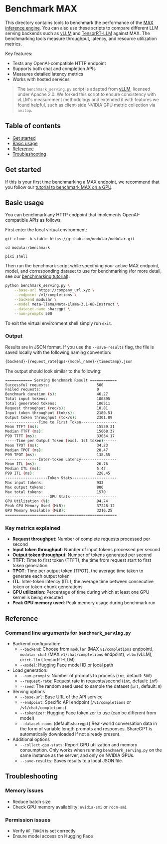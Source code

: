 # Benchmark MAX

This directory contains tools to benchmark the performance of the
[MAX inference engine](https://docs.modular.com/max/serve/). You can also use
these scripts to compare different LLM serving backends such as
[vLLM](https://github.com/vllm-project/vllm) and
[TensorRT-LLM](https://github.com/NVIDIA/TensorRT-LLM) against MAX. The
benchmarking tools measure throughput, latency, and resource utilization
metrics.

Key features:

- Tests any OpenAI-compatible HTTP endpoint
- Supports both chat and completion APIs
- Measures detailed latency metrics
- Works with hosted services

> The `benchmark_serving.py` script is adapted from
> [vLLM](https://github.com/vllm-project/vllm/blob/main/benchmarks),
> licensed under Apache 2.0. We forked this script to ensure consistency with
> vLLM's measurement methodology and extended it with features we found helpful,
> such as client-side NVIDIA GPU metric collection via `nvitop`.

## Table of contents

- [Get started](#get-started)
- [Basic usage](#basic-usage)
- [Reference](#reference)
- [Troubleshooting](#troubleshooting)

## Get started

If this is your first time benchmarking a MAX endpoint, we recommend that you
follow our [tutorial to benchmark MAX on a
GPU](https://docs.modular.com/max/tutorials/benchmark-max-serve/).

## Basic usage

You can benchmark any HTTP endpoint that implements
OpenAI-compatible APIs as follows.

First enter the local virtual environment:

```cd
git clone -b stable https://github.com/modular/modular.git

cd modular/benchmark

pixi shell
```

Then run the benchmark script while specifying your active
MAX endpoint, model, and corresponding dataset to
use for benchmarking (for more detail, see our [benchmarking
tutorial](https://docs.modular.com/max/tutorials/benchmark-max-serve)):

```bash
python benchmark_serving.py \
    --base-url https://company_url.xyz \
    --endpoint /v1/completions \
    --backend modular \
    --model meta-llama/Meta-Llama-3.1-8B-Instruct \
    --dataset-name sharegpt \
    --num-prompts 500
```

To exit the virtual environment shell simply run `exit`.

### Output

Results are in JSON format. If you use the `--save-results` flag, the file is
saved locally with the following naming convention:

```bash
{backend}-{request_rate}qps-{model_name}-{timestamp}.json
```

The output should look similar to the following:

```bash
============ Serving Benchmark Result ============
Successful requests:                     500
Failed requests:                         0
Benchmark duration (s):                  46.27
Total input tokens:                      100895
Total generated tokens:                  106511
Request throughput (req/s):              10.81
Input token throughput (tok/s):          2180.51
Output token throughput (tok/s):         2301.89
---------------Time to First Token----------------
Mean TTFT (ms):                          15539.31
Median TTFT (ms):                        15068.37
P99 TTFT (ms):                           33034.17
-----Time per Output Token (excl. 1st token)------
Mean TPOT (ms):                          34.23
Median TPOT (ms):                        28.47
P99 TPOT (ms):                           138.55
---------------Inter-token Latency----------------
Mean ITL (ms):                           26.76
Median ITL (ms):                         5.42
P99 ITL (ms):                            228.45
-------------------Token Stats--------------------
Max input tokens:                        933
Max output tokens:                       806
Max total tokens:                        1570
--------------------GPU Stats---------------------
GPU Utilization (%):                     94.74
Peak GPU Memory Used (MiB):              37228.12
GPU Memory Available (MiB):              3216.25
==================================================
```

### Key metrics explained

- **Request throughput**: Number of complete requests processed per second
- **Input token throughput**: Number of input tokens processed per second
- **Output token throughput**: Number of tokens generated per second
- **TTFT**: Time to first token (TTFT), the time from request start to first
token generation
- **TPOT**: Time per output token (TPOT), the average time taken to generate
each output token
- **ITL**: Inter-token latency (ITL), the average time between consecutive token
or token-chunk generations
- **GPU utilization**: Percentage of time during which at least one GPU kernel
is being executed
- **Peak GPU memory used**: Peak memory usage during benchmark run

## Reference

### Command line arguments for `benchmark_serving.py`

- Backend configuration:
  - `--backend`: Choose from `modular` (MAX `v1/completions` endpoint),
  `modular-chat` (MAX `v1/chat/completions` endpoint), `vllm` (vLLM), or`trt-llm`
  (TensorRT-LLM)
  - `--model`: Hugging Face model ID or local path
- Load generation:
  - `--num-prompts`: Number of prompts to process (`int`, default: `500`)
  - `--request-rate`: Request rate in requests/second (`int`, default: `inf`)
  - `--seed`: The random seed used to sample the dataset (`int`, default: `0`)
- Serving options
  - `--base-url`: Base URL of the API service
  - `--endpoint`: Specific API endpoint (`/v1/completions` or
  `/v1/chat/completions`)
  - `--tokenizer`: Hugging Face tokenizer to use (can be different from model)
  - `--dataset-name`: (default:`sharegpt`) Real-world conversation data in the
  form of variable length prompts and responses. ShareGPT is automatically
  downloaded if not already present.
- Additional options
  - `--collect-gpu-stats`: Report GPU utilization and memory consumption.
  Only works when running `benchmark_serving.py` on the same instance as
  the server, and only on NVIDIA GPUs.
  - `--save-results`: Saves results to a local JSON file.

## Troubleshooting

### Memory issues

- Reduce batch size
- Check GPU memory availability: `nvidia-smi` or `rocm-smi`

### Permission issues

- Verify `HF_TOKEN` is set correctly
- Ensure model access on Hugging Face
